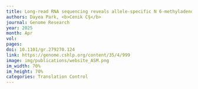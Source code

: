 ```yaml
---
title: Long-read RNA sequencing reveals allele-specific N 6-methyladenosine modifications
authors: Dayea Park, <b>Cenik C§</b>
journal: Genome Research
year: 2025
month: Apr
vol: 
pages: 
doi: 10.1101/gr.279270.124
link: https://genome.cshlp.org/content/35/4/999
image: img/publications/website_ASM.png
im_width: 70%
im_height: 70%
categories: Translation Control
---
```

